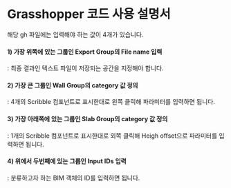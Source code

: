 # Grasshopper 코드 사용 설명서

해당 gh 파일에는 입력해야 하는 값이 4개가 있습니다.

#### 1) 가장 위쪽에 있는 그룹인 Export Group의 File name 입력
: 최종 결과인 텍스트 파일이 저장되는 공간을 지정해야 합니다.

#### 2) 가장 큰 그룹인 Wall Group의 category 값 정의
: 4개의 Scribble 컴포넌트로 표시한대로 왼쪽 클릭해 파라미터를 입력하면 됩니다.

#### 3) 가장 아래쪽에 있는 그룹인 Slab Group의 category 값 정의
: 1개의 Scribble 컴포넌트로 표시한대로 외쪽 클릭해 Heigh offset으로 파라미터를 입력하면 됩니다.

#### 4) 위에서 두번째에 있는 그룹인 Input IDs 입력
: 분류하고자 하는 BIM 객체의 ID를 입력하면 됩니다.
